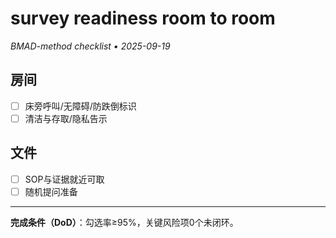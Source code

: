 # survey readiness room to room

_BMAD-method checklist • 2025-09-19_

## 房间

- [ ] 床旁呼叫/无障碍/防跌倒标识
- [ ] 清洁与存取/隐私告示

## 文件

- [ ] SOP与证据就近可取
- [ ] 随机提问准备

---

**完成条件（DoD）**：勾选率≥95%，关键风险项0个未闭环。
